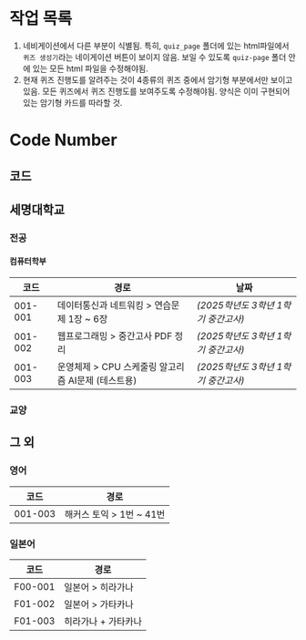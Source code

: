 # 작업 목록

1. 네비게이션에서 다른 부분이 식별됨. 특히, `quiz_page` 폴더에 있는 html파일에서 `퀴즈 생성기`라는 네이게이션 버튼이 보이지 않음. 보일 수 있도록 `quiz-page` 폴더 안에 있는 모든 html 파일을 수정해야됨.
2. 현재 퀴즈 진행도를 알려주는 것이 4종류의 퀴즈 중에서 암기형 부분에서만 보이고 있음. 모든 퀴즈에서 퀴즈 진행도를 보여주도록 수정해야됨. 양식은 이미 구현되어 있는 암기형 카드를 따라할 것.

# Code Number

## 코드

## 세명대학교

### 전공

#### 컴퓨터학부

|코드|경로|날짜|
|---|---|---|
|001-001|데이터통신과 네트워킹 > 연습문제 1장 ~ 6장|_(2025학년도 3학년 1학기 중간고사)_|
|001-002|웹프로그래밍 > 중간고사 PDF 정리|_(2025학년도 3학년 1학기 중간고사)_|
|001-003|운영체제 > CPU 스케줄링 알고리즘 AI문제 (테스트용)|_(2025학년도 3학년 1학기 중간고사)_|

### 교양

## 그 외

### 영어

|코드|경로|
|---|---|
|001-003|해커스 토익 > 1번 ~ 41번|

### 일본어

|코드|경로|
|---|---|
|F00-001|일본어 > 히라가나|
|F01-002|일본어 > 가타카나|
|F01-003|히라가나 + 가타카나|